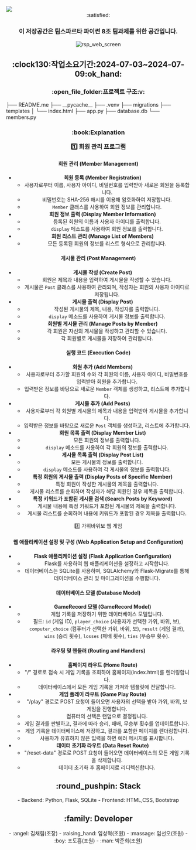 <img src="https://capsule-render.vercel.app/api?type=waving&color=BDBDC8&height=150&section=header" />
<div align=center>:satisfied:<h3>이 저장공간은 팀스파르타 파이썬 8조 팀과제를 위한 공간입니다.</h3>

![rsp_web_screen](https://github.com/chaerimkim21/team8_python_project/assets/90311848/8a0f03b2-ec64-4b0f-a5d6-ca082682c192)

<h2>:clock130:작업소요기간:2024-07-03~2024-07-09:ok_hand:</h2>

<h3>:open_file_folder:프로젝트 구조:v:</h3>
</div>
├── README.me
├── __pycache__
├── .venv
├── migrations
├── templates
│   └── index.html
├── app.py
├── database.db
└── members.py

 <div align=center>
<h3>:book:Explanation
    
:one: 회원 관리 프로그램

#### 회원 관리 (Member Management)

- **회원 등록 (Member Registration)**
    - 사용자로부터 이름, 사용자 아이디, 비밀번호를 입력받아 새로운 회원을 등록합니다.
    - 비밀번호는 SHA-256 해시를 이용해 암호화하여 저장합니다.
    - `Member` 클래스를 사용하여 회원 정보를 관리합니다.
- **회원 정보 출력 (Display Member Information)**
    - 등록된 회원의 이름과 사용자 아이디를 출력합니다.
    - `display` 메소드를 사용하여 회원 정보를 출력합니다.
- **회원 리스트 관리 (Manage List of Members)**
    - 모든 등록된 회원의 정보를 리스트 형식으로 관리합니다.

#### 게시물 관리 (Post Management)

- **게시물 작성 (Create Post)**
    - 회원은 제목과 내용을 입력하여 게시물을 작성할 수 있습니다.
    - 게시물은 `Post` 클래스를 사용하여 관리되며, 작성자는 회원의 사용자 아이디로 저장됩니다.
- **게시물 출력 (Display Post)**
    - 작성된 게시물의 제목, 내용, 작성자를 출력합니다.
    - `display` 메소드를 사용하여 게시물 정보를 출력합니다.
- **회원별 게시물 관리 (Manage Posts by Member)**
    - 각 회원은 자신의 게시물을 작성하고 관리할 수 있습니다.
    - 각 회원별로 게시물을 저장하여 관리합니다.

#### 실행 코드 (Execution Code)

- **회원 추가 (Add Members)**
    - 사용자로부터 추가할 회원의 수와 각 회원의 이름, 사용자 아이디, 비밀번호를 입력받아 회원을 추가합니다.
    - 입력받은 정보를 바탕으로 새로운 `Member` 객체를 생성하고, 리스트에 추가합니다.
- **게시물 추가 (Add Posts)**
    - 사용자로부터 각 회원별 게시물의 제목과 내용을 입력받아 게시물을 추가합니다.
    - 입력받은 정보를 바탕으로 새로운 `Post` 객체를 생성하고, 리스트에 추가합니다.
- **회원 목록 출력 (Display Member List)**
    - 모든 회원의 정보를 출력합니다.
    - `display` 메소드를 사용하여 각 회원의 정보를 출력합니다.
- **게시물 목록 출력 (Display Post List)**
    - 모든 게시물의 정보를 출력합니다.
    - `display` 메소드를 사용하여 각 게시물의 정보를 출력합니다.
- **특정 회원의 게시물 출력 (Display Posts of Specific Member)**
    - 특정 회원이 작성한 게시물의 제목을 출력합니다.
    - 게시물 리스트를 순회하며 작성자가 해당 회원인 경우 제목을 출력합니다.
- **특정 키워드가 포함된 게시물 검색 (Search Posts by Keyword)**
    - 게시물 내용에 특정 키워드가 포함된 게시물의 제목을 출력합니다.
    - 게시물 리스트를 순회하며 내용에 키워드가 포함된 경우 제목을 출력합니다.


:two: 가위바위보 웹 게임
#### 웹 애플리케이션 설정 및 구성 (Web Application Setup and Configuration)

- **Flask 애플리케이션 설정 (Flask Application Configuration)**
    - Flask를 사용하여 웹 애플리케이션을 설정하고 시작합니다.
    - 데이터베이스는 SQLite를 사용하며, SQLAlchemy와 Flask-Migrate를 통해 데이터베이스 관리 및 마이그레이션을 수행합니다.

#### 데이터베이스 모델 (Database Model)

- **GameRecord 모델 (GameRecord Model)**
    - 게임 기록을 저장하기 위한 데이터베이스 모델입니다.
    - 필드: `id` (게임 ID), `player_choice` (사용자가 선택한 가위, 바위, 보), `computer_choice` (컴퓨터가 선택한 가위, 바위, 보), `result` (게임 결과), `wins` (승리 횟수), `losses` (패배 횟수), `ties` (무승부 횟수).

#### 라우팅 및 핸들러 (Routing and Handlers)

- **홈페이지 라우트 (Home Route)**
    - "/" 경로로 접속 시 게임 기록을 조회하여 홈페이지(index.html)를 렌더링합니다.
    - 데이터베이스에서 모든 게임 기록을 가져와 템플릿에 전달합니다.
- **게임 플레이 라우트 (Game Play Route)**
    - "/play" 경로로 POST 요청이 들어오면 사용자의 선택을 받아 가위, 바위, 보 게임을 진행합니다.
    - 컴퓨터의 선택은 랜덤으로 결정됩니다.
    - 게임 결과를 판별하고, 결과에 따라 승리, 패배, 무승부 횟수를 업데이트합니다.
    - 게임 기록을 데이터베이스에 저장하고, 결과를 포함한 페이지를 렌더링합니다.
    - 사용자가 유효하지 않은 입력을 하면 에러 메시지를 표시합니다.
- **데이터 초기화 라우트 (Data Reset Route)**
    - "/reset-data" 경로로 POST 요청이 들어오면 데이터베이스의 모든 게임 기록을 삭제합니다.
    - 데이터 초기화 후 홈페이지로 리디렉션합니다.


<h2>:round_pushpin: Stack</h2>
- Backend: Python, Flask, SQLite
- Frontend: HTML,CSS, Bootstrap

<h2>:family: Developer </h2>
- :angel: 김채림(조장)
- :raising_hand: 임성혁(조원)
- :massage: 임선오(조원)
- :boy: 조도흠(조원)
- :man: 박준희(조원)

</div>
